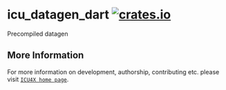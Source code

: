 # icu_datagen_dart [![crates.io](https://img.shields.io/crates/v/icu_datagen_dart)](https://crates.io/crates/icu_datagen_dart)

<!-- cargo-rdme start -->

Precompiled datagen

<!-- cargo-rdme end -->

## More Information

For more information on development, authorship, contributing etc. please visit [`ICU4X home page`](https://github.com/unicode-org/icu4x).
